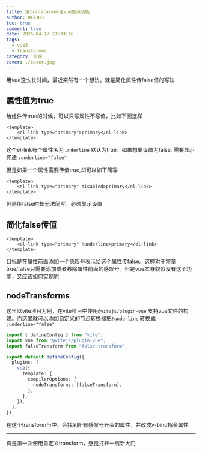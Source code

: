 ```yaml
---
title: 用transformer给vue加点功能
author: 柚子816
toc: true
comment: true
date: 2025-04-17 21:33:16
tags:
  - vue3
  - transformer
category: 前端
cover: ./cover.jpg
---
```


用vue这么长时间，最近突然有一个想法。就是简化属性传false值的写法



## 属性值为true

给组件传true的时候，可以只写属性不写值，比如下面这样

```vue
<template>
	<el-link type="primary">primary</el-link>
</template>
```

这个el-link有个属性名为 `underline` 默认为true，如果想要设置为false, 需要显示传递 `:underline="false"` 

但是如果一个属性需要传值true,却可以如下简写

```vue
<template>
	<el-link type="primary" disabled>primary</el-link>
</template>
```

但是传false时却无法简写，必须显示设置



## 简化false传值

```vue
<template>
	<el-link type="primary" !underline>primary</el-link>
</template>
```

目标是在属性前面添加一个感叹号表示给这个属性传false。这样对于常量true/false只需要添加或者移除属性前面的感叹号。但是vue本身貌似没有这个功能，又应该如何实现呢



## nodeTransforms

这里以vite项目为例，在vite项目中使用`@vitejs/plugin-vue` 支持vue文件的构建。而这里就可以添加自定义的节点转换器把`!underline` 转换成 `:underline="false"`

```typescript
import { defineConfig } from "vite";
import vue from "@vitejs/plugin-vue";
import falseTransform from "false-transform"

export default defineConfig({
  plugins: [
    vue({
      template: {
        compilerOptions: {
          nodeTransforms: [falseTransform],
        },
      },
    }),
  ],
});
```

在这个transform当中，会找到所有感叹号开头的属性，并改成v-bind指令属性



----

真是第一次使用自定义transform，感觉打开一扇新大门
